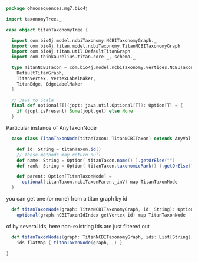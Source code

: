 
```scala
package ohnosequences.mg7.bio4j

import taxonomyTree._

case object titanTaxonomyTree {

  import com.bio4j.model.ncbiTaxonomy.NCBITaxonomyGraph._
  import com.bio4j.titan.model.ncbiTaxonomy.TitanNCBITaxonomyGraph
  import com.bio4j.titan.util.DefaultTitanGraph
  import com.thinkaurelius.titan.core._, schema._

  type TitanNCBITaxon = com.bio4j.model.ncbiTaxonomy.vertices.NCBITaxon[
    DefaultTitanGraph,
    TitanVertex, VertexLabelMaker,
    TitanEdge, EdgeLabelMaker
  ]

  // Java to Scala
  final def optional[T](jopt: java.util.Optional[T]): Option[T] = {
    if (jopt.isPresent) Some(jopt.get) else None
  }
```

Particular instance of AnyTaxonNode

```scala
  case class TitanTaxonNode(titanTaxon: TitanNCBITaxon) extends AnyVal with AnyTaxonNode {

    def id: String = titanTaxon.id()
    // These methods may return null
    def name: String = Option( titanTaxon.name() ).getOrElse("")
    def rank: String = Option( titanTaxon.taxonomicRank() ).getOrElse("")

    def parent: Option[TitanTaxonNode] =
      optional(titanTaxon.ncbiTaxonParent_inV) map TitanTaxonNode
  }
```

you can get one (or none) from a titan graph by id

```scala
  def titanTaxonNode(graph: TitanNCBITaxonomyGraph, id: String): Option[TitanTaxonNode] =
    optional(graph.nCBITaxonIdIndex getVertex id) map TitanTaxonNode
```

of by several ids, here non-existring ids are just filtered out

```scala
  def titanTaxonNodes(graph: TitanNCBITaxonomyGraph, ids: List[String]): List[TitanTaxonNode] =
    ids flatMap { titanTaxonNode(graph, _) }

}

```




[main/scala/metagenomica/bio4j/taxonomyTree.scala]: taxonomyTree.scala.md
[main/scala/metagenomica/bio4j/titanTaxonomyTree.scala]: titanTaxonomyTree.scala.md
[main/scala/metagenomica/bundles/bio4jTaxonomy.scala]: ../bundles/bio4jTaxonomy.scala.md
[main/scala/metagenomica/bundles/blast.scala]: ../bundles/blast.scala.md
[main/scala/metagenomica/bundles/filterGIs.scala]: ../bundles/filterGIs.scala.md
[main/scala/metagenomica/bundles/flash.scala]: ../bundles/flash.scala.md
[main/scala/metagenomica/bundles/referenceDB.scala]: ../bundles/referenceDB.scala.md
[main/scala/metagenomica/bundles/referenceMap.scala]: ../bundles/referenceMap.scala.md
[main/scala/metagenomica/data.scala]: ../data.scala.md
[main/scala/metagenomica/dataflow.scala]: ../dataflow.scala.md
[main/scala/metagenomica/dataflows/noFlash.scala]: ../dataflows/noFlash.scala.md
[main/scala/metagenomica/dataflows/standard.scala]: ../dataflows/standard.scala.md
[main/scala/metagenomica/loquats/1.flash.scala]: ../loquats/1.flash.scala.md
[main/scala/metagenomica/loquats/2.split.scala]: ../loquats/2.split.scala.md
[main/scala/metagenomica/loquats/3.blast.scala]: ../loquats/3.blast.scala.md
[main/scala/metagenomica/loquats/4.merge.scala]: ../loquats/4.merge.scala.md
[main/scala/metagenomica/loquats/5.assignment.scala]: ../loquats/5.assignment.scala.md
[main/scala/metagenomica/loquats/6.counting.scala]: ../loquats/6.counting.scala.md
[main/scala/metagenomica/package.scala]: ../package.scala.md
[main/scala/metagenomica/parameters.scala]: ../parameters.scala.md
[test/scala/bundles.scala]: ../../../../test/scala/bundles.scala.md
[test/scala/lca.scala]: ../../../../test/scala/lca.scala.md
[test/scala/metagenomica/pipeline.scala]: ../../../../test/scala/metagenomica/pipeline.scala.md
